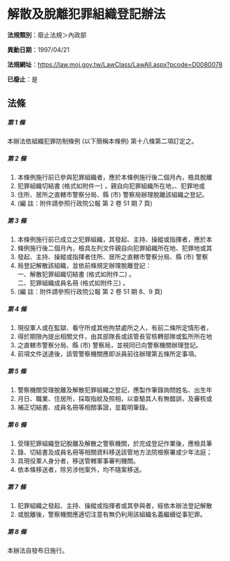 # 解散及脫離犯罪組織登記辦法

**法規類別**：廢止法規＞內政部

**異動日期**：1997/04/21  

**法規網址**：https://law.moj.gov.tw/LawClass/LawAll.aspx?pcode=D0080078

**已廢止**：是



## 法條
##### 第 1 條
本辦法依組織犯罪防制條例 (以下簡稱本條例) 第十八條第二項訂定之。

##### 第 2 條
1. 本條例施行前已參與犯罪組織者，應於本條例施行後二個月內，檢具脫離
1. 犯罪組織切結書 (格式如附件一) ，親自向犯罪組織所在地，、犯罪地或
1. 住所、居所之直轄市警察分局、縣 (市) 警察局辦理脫離該組織之登記。
1.  (編      註：附件請參照行政院公報 第 2 卷 51 期 7 頁)

##### 第 3 條
1. 本條例施行前已成立之犯罪組織，其發起、主持、操縱或指揮者，應於本
1. 條例施行後二個月內，檢具左列文件親自向犯罪組織所在地、犯罪地或其
1. 發起、主持、操縱或指揮者住所、居所之直轄市警察分局、縣 (市) 警察
1. 局登記解散該組織，並依前條規定辦理脫離登記：  
一、解散犯罪組織切結書 (格式如附件二) 。  
二、犯罪組織成員名冊 (格式如附件三) 。
1.  (編      註：附件請參照行政院公報 第 2 卷 51 期 8、9 頁)

##### 第 4 條
1. 現役軍人或在監獄、看守所或其他拘禁處所之人，有前二條所定情形者，
1. 得於期限內提出相關文件，由其部隊長或該管長官核轉部隊或監所所在地
1. 之直轄市警察分局、縣 (市) 警察局，並視同已向警察機關辦理登記。
1. 前項文件送達後，該管警察機關應即派員前往辦理第五條所定事項。

##### 第 5 條
1. 警察機關受理脫離及解散犯罪組織之登記，應製作筆錄詢問姓名、出生年
1. 月日、職業、住居所，採取指紋及照相，以查驗其人有無錯誤，及審核或
1. 補正切結書、成員名冊等相關事證，並載明筆錄。

##### 第 6 條
1. 受理犯罪組織登記脫離及解散之警察機關，於完成登記作業後，應檢具筆
1. 錄、切結書及成員名冊等相關資料移送該管地方法院檢察署或少年法庭；
1. 具現役軍人身分者，移送管轄軍事審判機關。
1. 依本條移送者，除另涉他案外，均不隨案移送。

##### 第 7 條
1. 犯罪組織之發起、主持、操縱或指揮者或其參與者，經依本辦法登記解散
1. 或脫離後，警察機關應適切注意有無仍利用該組織名義繼續從事犯罪。

##### 第 8 條
本辦法自發布日施行。


